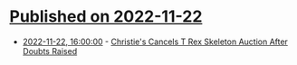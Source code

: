 # [Published on 2022-11-22](index.md)

* [2022-11-22, 16:00:00](https://news.slashdot.org/story/22/11/22/1540212/christies-cancels-t-rex-skeleton-auction-after-doubts-raised?utm_source=rss1.0mainlinkanon&utm_medium=feed) - [Christie's Cancels T Rex Skeleton Auction After Doubts Raised](https://news.slashdot.org/story/22/11/22/1540212/christies-cancels-t-rex-skeleton-auction-after-doubts-raised?utm_source=rss1.0mainlinkanon&utm_medium=feed)
